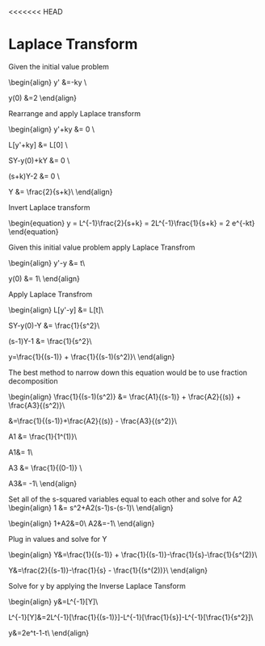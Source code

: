 <<<<<<< HEAD
# Laplace Transform



Given the initial value problem

\begin{align}
y' &=-ky \\

y(0) &=2
\end{align}

Rearrange and apply Laplace transform

\begin{align}
y'+ky &= 0 \\

L[y'+ky] &= L[0] \\

SY-y(0)+kY &= 0 \\

(s+k)Y-2 &= 0 \\

Y &= \frac{2}{s+k}\\
\end{align}

Invert Laplace transform

\begin{equation}
y = L^{-1}\frac{2}{s+k} = 2L^{-1}\frac{1}{s+k} = 2 e^{-kt}
\end{equation}


Given this initial value problem apply Laplace Transfrom

\begin{align}
y'-y &= t\\

y(0) &= 1\\
\end{align}

Apply Laplace Transfrom

\begin{align}
L[y'-y] &= L[t]\\

SY-y(0)-Y &= \frac{1}{s^2}\\

(s-1)Y-1 &= \frac{1}{s^2}\\

y=\frac{1}{(s-1)} + \frac{1}{(s-1)(s^2)}\\
\end{align}


The best method to narrow down this equation would be to use fraction decomposition

\begin{align}
\frac{1}{(s-1)(s^2)} &= \frac{A1}{(s-1)} + \frac{A2}{(s)} + \frac{A3}{(s^2)}\\

&=\frac{1}{(s-1)}+\frac{A2}{(s)} - \frac{A3}{(s^2)}\\

A1 &= \frac{1}{1^(1)}\\

A1&= 1\\

A3 &= \frac{1}{(0-1)} \\

A3&= -1\\
\end{align}

Set all of the s-squared variables equal to each other and solve for A2
\begin{align}
1 &= s^2+A2(s-1)s-(s-1)\\
\end{align}

\begin{align}
1+A2&=0\\
A2&=-1\\
\end{align}

Plug in values and solve for Y

\begin{align}
Y&=\frac{1}{(s-1)} + \frac{1}{(s-1)}-\frac{1}{s}-\frac{1}{s^(2)}\\

Y&=\frac{2}{(s-1)}-\frac{1}{s} - \frac{1}{(s^(2))}\\
\end{align}

Solve for y by applying the Inverse Laplace Tansform

\begin{align}
y&=L^{-1}[Y]\\

L^{-1}[Y]&=2L^{-1}[\frac{1}{(s-1)}]-L^{-1}[\frac{1}{s}]-L^{-1}[\frac{1}{s^2}]\\

y&=2e^t-1-t\\
\end{align}



